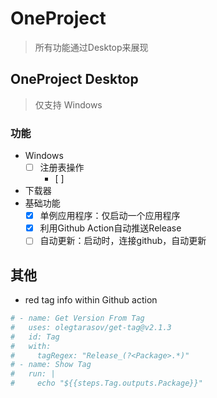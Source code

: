 # OneProject

> 所有功能通过Desktop来展现

## OneProject Desktop

> 仅支持 Windows

### 功能

- Windows
  - [ ] 注册表操作
    - [ ] 
- 下载器
- 基础功能
  - [x] 单例应用程序：仅启动一个应用程序
  - [x] 利用Github Action自动推送Release
  - [ ] 自动更新：启动时，连接github，自动更新

## 其他

- red tag info within Github action

```yml
# - name: Get Version From Tag
#   uses: olegtarasov/get-tag@v2.1.3
#   id: Tag
#   with:
#     tagRegex: "Release_(?<Package>.*)"
# - name: Show Tag
#   run: |
#     echo "${{steps.Tag.outputs.Package}}"
```
